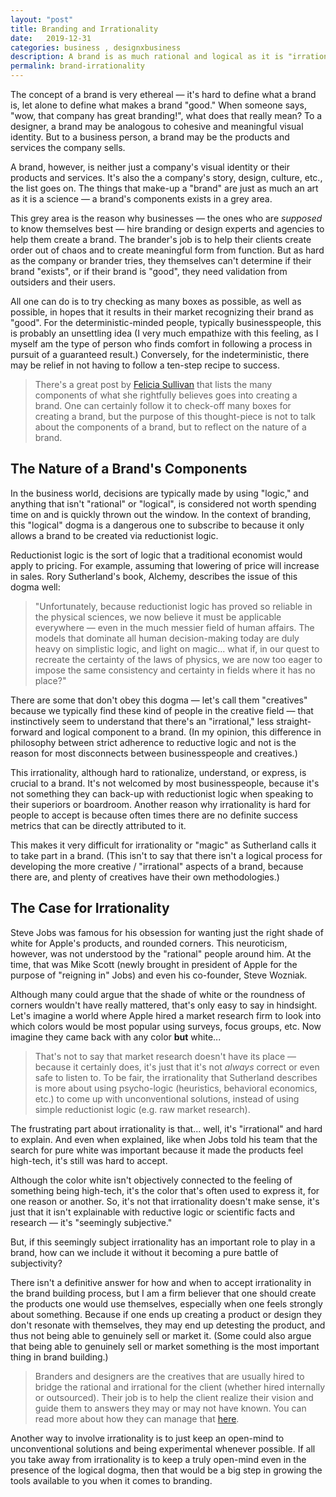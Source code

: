 ```yaml
---
layout: "post"
title: Branding and Irrationality
date:   2019-12-31
categories: business , designxbusiness
description: A brand is as much rational and logical as it is "irrational" and emotional. In this article we'll discuss how we can understand irrationality's role in creating or managing a brand.
permalink: brand-irrationality
---
```


The concept of a brand is very ethereal — it's hard to define what a brand is, let alone to define what makes a brand "good." When someone says, "wow, that company has great branding!", what does that really mean? To a designer, a brand may be analogous to cohesive and meaningful visual identity. But to a business person, a brand may be the products and services the company sells.

A brand, however, is neither just a company's visual identity or their products and services. It's also the a company's story, design, culture, etc., the list goes on. The things that make-up a "brand" are just as much an art as it is a science — a brand's components exists in a grey area.

This grey area is the reason why businesses — the ones who are _supposed_ to know themselves best — hire branding or design experts and agencies to help them create a brand. The brander's job is to help their clients create order out of chaos and to create meaningful form from function. But as hard as the company or brander tries, they themselves can't determine if their brand "exists", or if their brand is "good", they need validation from outsiders and their users.

All one can do is to try checking as many boxes as possible, as well as possible, in hopes that it results in their market recognizing their brand as "good". For the deterministic-minded people, typically businesspeople, this is probably an unsettling idea (I very much empathize with this feeling, as I myself am the type of person who finds comfort in following a process in pursuit of a guaranteed result.) Conversely, for the indeterministic, there may be relief in not having to follow a ten-step recipe to success.

> There's a great post by [Felicia Sullivan](https://medium.com/s/how-to-build-a-brand/lets-talk-about-how-to-build-a-brand-543b2dfbc4f5) that lists the many components of what she rightfully believes goes into creating a brand. One can certainly follow it to check-off many boxes for creating a brand, but the purpose of this thought-piece is not to talk about the components of a brand, but to reflect on the nature of a brand.

## The Nature of a Brand's Components

In the business world, decisions are typically made by using "logic," and anything that isn't "rational" or "logical", is considered not worth spending time on and is quickly thrown out the window. In the context of branding, this "logical" dogma is a dangerous one to subscribe to because it only allows a brand to be created via reductionist logic.

Reductionist logic is the sort of logic that a traditional economist would apply to pricing. For example, assuming that lowering of price will increase in sales. Rory Sutherland's book, Alchemy, describes the issue of this dogma well:

> "Unfortunately, because reductionist logic has proved so reliable in the physical sciences, we now believe it must be applicable everywhere — even in the much messier field of human affairs. The models that dominate all human decision-making today are duly heavy on simplistic logic, and light on magic... what if, in our quest to recreate the certainty of the laws of physics, we are now too eager to impose the same consistency and certainty in fields where it has no place?"

There are some that don't obey this dogma — let's call them "creatives" because we typically find these kind of people in the creative field — that instinctively seem to understand that there's an "irrational," less straight-forward and logical component to a brand. (In my opinion, this difference in philosophy between strict adherence to reductive logic and not is the reason for most disconnects between businesspeople and creatives.)

This irrationality, although hard to rationalize, understand, or express, is crucial to a brand. It's not welcomed by most businesspeople, because it's not something they can back-up with reductionist logic when speaking to their superiors or boardroom. Another reason why irrationality is hard for people to accept is because often times there are no definite success metrics that can be directly attributed to it.

This makes it very difficult for irrationality or "magic" as Sutherland calls it to take part in a brand. (This isn't to say that there isn't a logical process for developing the more creative / "irrational" aspects of a brand, because there are, and plenty of creatives have their own methodologies.)


## The Case for Irrationality

Steve Jobs was famous for his obsession for wanting just the right shade of white for Apple's products, and rounded corners. This neuroticism, however, was not understood by the "rational" people around him. At the time, that was Mike Scott (newly brought in president of Apple for the purpose of "reigning in" Jobs) and even his co-founder, Steve Wozniak.

Although many could argue that the shade of white or the roundness of corners wouldn't have really mattered, that's only easy to say in hindsight. Let's imagine a world where Apple hired a market research firm to look into which colors would be most popular using surveys, focus groups, etc. Now imagine they came back with any color **but** white...

> That's not to say that market research doesn't have its place — because it certainly does, it's just that it's not _always_ correct or even safe to listen to. To be fair, the irrationality that Sutherland describes is more about using psycho-logic (heuristics, behavioral economics, etc.) to come up with unconventional solutions, instead of using simple reductionist logic (e.g. raw market research).

The frustrating part about irrationality is that... well, it's "irrational" and hard to explain. And even when explained, like when Jobs told his team that the search for pure white was important because it made the products feel high-tech, it's still was hard to accept.

Although the color white isn't objectively connected to the feeling of something being high-tech, it's the color that's often used to express it, for one reason or another. So, it's not that irrationality doesn't make sense, it's just that it isn't explainable with reductive logic or scientific facts and research — it's "seemingly subjective."

But, if this seemingly subject irrationality has an important role to play in a brand, how can we include it without it becoming a pure battle of subjectivity?

There isn't a definitive answer for how and when to accept irrationality in the brand building process, but I am a firm believer that one should create the products one would use themselves, especially when one feels strongly about something. Because if one ends up creating a product or design they don't resonate with themselves, they may end up detesting the product, and thus not being able to genuinely sell or market it. (Some could also argue that being able to genuinely sell or market something is the most important thing in brand building.)

> Branders and designers are the creatives that are usually hired to bridge the rational and irrational for the client (whether hired internally or outsourced). Their job is to help the client realize their vision and guide them to answers they may or may not have known. You can read more about how they can manage that [here](https://thewonger.com/creatives-and-irrationality).

Another way to involve irrationality is to just keep an open-mind to unconventional solutions and being experimental whenever possible. If all you take away from irrationality is to keep a truly open-mind even in the presence of the logical dogma, then that would be a big step in growing the tools available to you when it comes to branding.
